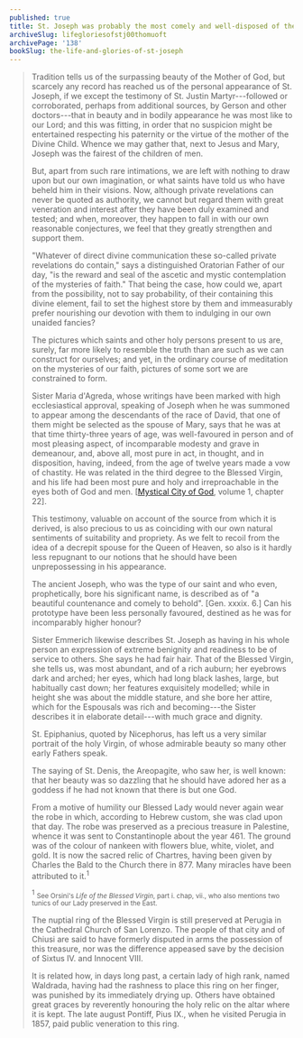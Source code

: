 ```yaml
---
published: true
title: St. Joseph was probably the most comely and well-disposed of the sons of men
archiveSlug: lifegloriesofstj00thomuoft
archivePage: '138'
bookSlug: the-life-and-glories-of-st-joseph
---
```


> Tradition tells us of the surpassing beauty of the Mother of God, but scarcely any record has reached us of the personal appearance of St. Joseph, if we except the testimony of St. Justin Martyr---followed or corroborated, perhaps from additional sources, by Gerson and other doctors---that in beauty and in bodily appearance he was most like to our Lord; and this was fitting, in order that no suspicion might be entertained respecting his paternity or the virtue of the mother of the Divine Child. Whence we may gather that, next to Jesus and Mary, Joseph was the fairest of the children of men.
>
> But, apart from such rare intimations, we are left with nothing to draw upon but our own imagination, or what saints have told us who have beheld him in their visions. Now, although private revelations can never be quoted as authority, we cannot but regard them with great veneration and interest after they have been duly examined and tested; and when, moreover, they happen to fall in with our own reasonable conjectures, we feel that they greatly strengthen and support them.
>
> "Whatever of direct divine communication these so-called private revelations do contain," says a distinguished Oratorian Father of our day, "is the reward and seal of the ascetic and mystic contemplation of the mysteries of faith." That being the case, how could we, apart from the possibility, not to say probability, of their containing this divine element, fail to set the highest store by them and immeasurably prefer nourishing our devotion with them to indulging in our own unaided fancies?
>
> The pictures which saints and other holy persons present to us are, surely, far more likely to resemble the truth than are such as we can construct for ourselves; and yet, in the ordinary course of meditation on the mysteries of our faith, pictures of some sort we are constrained to form.
>
> Sister Maria d'Agreda, whose writings have been marked with high ecclesiastical approval, speaking of Joseph when he was summoned to appear among the descendants of the race of David, that one of them might be selected as the spouse of Mary, says that he was at that time thirty-three years of age, was well-favoured in person and of most pleasing aspect, of incomparable modesty and grave in demeanour, and, above all, most pure in act, in thought, and in disposition, having, indeed, from the age of twelve years made a vow of chastity. He was related in the third degree to the Blessed Virgin, and his life had been most pure and holy and irreproachable in the eyes both of God and men. [[Mystical City of God](/books/mystical-city-of-god.html), volume 1, chapter 22].
>
> This testimony, valuable on account of the source from which it is derived, is also precious to us as coinciding with our own natural sentiments of suitability and propriety. As we felt to recoil from the idea of a decrepit spouse for the Queen of Heaven, so also is it hardly less repugnant to our notions that he should have been unprepossessing in his appearance.
>
> The ancient Joseph, who was the type of our saint and who even, prophetically, bore his significant name, is described as of "a beautiful countenance and comely to behold". [Gen. xxxix. 6.] Can his prototype have been less personally favoured, destined as he was for incomparably higher honour?
>
> Sister Emmerich likewise describes St. Joseph as having in his whole person an expression of extreme benignity and readiness to be of service to others. She says he had fair hair. That of the Blessed Virgin, she tells us, was most abundant, and of a rich auburn; her eyebrows dark and arched; her eyes, which had long black lashes, large, but habitually cast down; her features exquisitely modelled; while in height she was about the middle stature, and she bore her attire, which for the Espousals was rich and becoming---the Sister describes it in elaborate detail---with much grace and dignity.
>
> St. Epiphanius, quoted by Nicephorus, has left us a very similar portrait of the holy Virgin, of whose admirable beauty so many other early Fathers speak.
>
> The saying of St. Denis, the Areopagite, who saw her, is well known: that her beauty was so dazzling that he should have adored her as a goddess if he had not known that there is but one God.
>
> From a motive of humility our Blessed Lady would never again wear the robe in which, according to Hebrew custom, she was clad upon that day. The robe was preserved as a precious treasure in Palestine, whence it was sent to Constantinople about the year 461. The ground was of the colour of nankeen with flowers blue, white, violet, and gold. It is now the sacred relic of Chartres, having been given by Charles the Bald to the Church there in 877. Many miracles have been attributed to it.<sup>1</sup>
>
> <sup>1</sup> <small>See Orsini's *Life of the Blessed Virgin*, part i. chap, vii., who also mentions two tunics of our Lady preserved in the East.</small>
>
> The nuptial ring of the Blessed Virgin is still preserved at Perugia in the Cathedral Church of San Lorenzo. The people of that city and of Chiusi are said to have formerly disputed in arms the possession of this treasure, nor was the difference appeased save by the decision of Sixtus IV. and Innocent VIII.
>
> It is related how, in days long past, a certain lady of high rank, named Waldrada, having had the rashness to place this ring on her finger, was punished by its immediately drying up. Others have obtained great graces by reverently honouring the holy relic on the altar where it is kept. The late august Pontiff, Pius IX., when he visited Perugia in 1857, paid public veneration to this ring.
